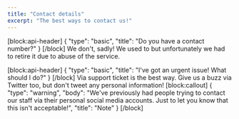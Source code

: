 ```yaml
---
title: "Contact details"
excerpt: "The best ways to contact us!"
---
```

[block:api-header]
{
  "type": "basic",
  "title": "Do you have a contact number?"
}
[/block]
We don't, sadly! We used to but unfortunately we had to retire it due to abuse of the service.

[block:api-header]
{
  "type": "basic",
  "title": "I've got an urgent issue! What should I do?"
}
[/block]
Via support ticket is the best way. Give us a buzz via Twitter too, but don't tweet any personal information! 
[block:callout]
{
  "type": "warning",
  "body": "We've previously had people trying to contact our staff via their personal social media accounts. Just to let you know that this isn't acceptable!",
  "title": "Note"
}
[/block]